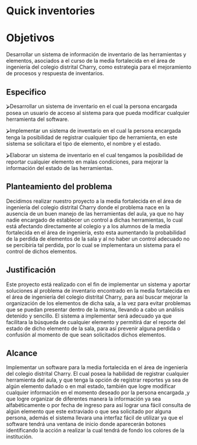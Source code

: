 # Quick inventories




# Objetivos

Desarrollar un sistema de información de inventario de las herramientas y elementos, asociados a el curso de la media fortalecida en el área de ingeniería del colegio distrital Charry, como estrategia para el mejoramiento de procesos y respuesta  de inventarios.

## Especifico

⮚Desarrollar un sistema de inventario en el cual la persona encargada posea un usuario de acceso al sistema para que pueda modificar cualquier herramienta del software.

⮚Implementar un sistema de inventario en el cual la persona encargada tenga la posibilidad de registrar cualquier tipo de herramienta, en este sistema se solicitara el tipo de elemento, el nombre y el estado.

⮚Elaborar un sistema de inventario en el cual tengamos la posibilidad de reportar cualquier elemento en malas condiciones, para mejorar la información del estado de las herramientas.

## Planteamiento del problema

Decidimos realizar nuestro proyecto a la media fortalecida en el área de ingeniería del colegio distrital Charry donde el problema nace en la ausencia de un buen manejo de las herramientas del aula, ya que no hay nadie encargado de establecer un control a dichas herramientas, lo cual está afectando directamente al colegio y a los alumnos de la media fortalecida en el área de ingeniería, esto esta aumentando la probabilidad de la perdida de elementos de la sala y al no haber un control adecuado no se percibiría tal perdida, por lo cual se implementara un sistema para el control de dichos elementos.

## Justificación 

Este proyecto está realizado con el fin de implementar un sistema y aportar soluciones al problema de inventario encontrado en la media fortalecida en el área de ingeniería del colegio distrital Charry, para así buscar mejorar la organización de los elementos de dicha sala, a la vez para evitar problemas que se puedan presentar dentro de la misma, llevando a cabo un análisis detenido y sencillo. El sistema a implementar será adecuado ya que facilitara la búsqueda de cualquier elemento y permitirá dar el reporte del estado de dicho elemento de la sala, para así prevenir alguna perdida o confusión al momento de que sean solicitados dichos elementos.

## Alcance

Implementar un software para la media fortalecida en el área de ingeniería del colegio distrital Charry. El cual posea la habilidad de registrar cualquier herramienta del aula, y que tenga la opción de registrar reportes ya sea de algún elemento dañado o en mal estado, también que logre modificar cualquier información en el momento deseado  por la persona encargada ,y que logre organizar de diferentes manera la información  ya sea alfabéticamente o por fecha de ingreso para así lograr una fácil consulta de algún elemento que este extraviado o que sea solicitado por alguna persona, además el sistema llevara una interfaz fácil de utilizar ya que el software tendrá una ventana de inicio donde aparecerán botones identificando la acción a realizar la cual tendrá de fondo los colores de la institución.

